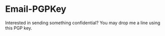 # Email-PGPKey
Interested in sending something confidential? You may drop me a line using this PGP key.
